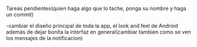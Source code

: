 Tareas pendientes(quien haga algo que lo tache, ponga su nombre y haga un commit)

-cambiar el diseño principal de toda la app, el look and feel de Android además de dejar bonita la interfaz en general(cambiar tambien como se ven los mensajes de la notificacion)


